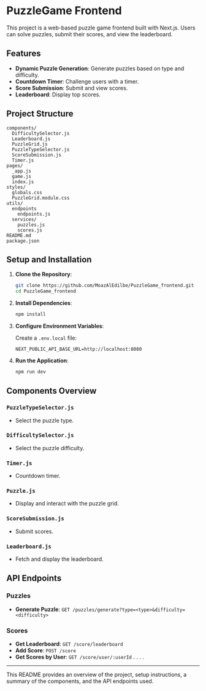 # PuzzleGame Frontend

This project is a web-based puzzle game frontend built with Next.js. Users can solve puzzles, submit their scores, and view the leaderboard.

## Features

- **Dynamic Puzzle Generation**: Generate puzzles based on type and difficulty.
- **Countdown Timer**: Challenge users with a timer.
- **Score Submission**: Submit and view scores.
- **Leaderboard**: Display top scores.

## Project Structure

```
components/
  DifficultySelector.js
  Leaderboard.js
  PuzzleGrid.js
  PuzzleTypeSelector.js
  ScoreSubmission.js
  Timer.js
pages/
  _app.js
  game.js
  index.js
styles/
  globals.css
  PuzzleGrid.module.css
utils/
  endpoints
    endpoints.js
  services/
    puzzles.js
    scores.js
README.md
package.json
```

## Setup and Installation

1. **Clone the Repository**:

   ```sh
   git clone https://github.com/MoazAlEdilbe/PuzzleGame_frontend.git
   cd PuzzleGame_frontend
   ```

2. **Install Dependencies**:

   ```sh
   npm install
   ```

3. **Configure Environment Variables**:

   Create a `.env.local` file:

   ```env
   NEXT_PUBLIC_API_BASE_URL=http://localhost:8080
   ```

4. **Run the Application**:

   ```sh
   npm run dev
   ```

## Components Overview

### `PuzzleTypeSelector.js`

- Select the puzzle type.

### `DifficultySelector.js`

- Select the puzzle difficulty.

### `Timer.js`

- Countdown timer.

### `Puzzle.js`

- Display and interact with the puzzle grid.

### `ScoreSubmission.js`

- Submit scores.

### `Leaderboard.js`

- Fetch and display the leaderboard.

## API Endpoints

### Puzzles

- **Generate Puzzle**: `GET /puzzles/generate?type=<type>&difficulty=<difficulty>`

### Scores

- **Get Leaderboard**: `GET /score/leaderboard`
- **Add Score**: `POST /score`
- **Get Scores by User**: `GET /score/user/:userId`
.
.
.
.

---

This README provides an overview of the project, setup instructions, a summary of the components, and the API endpoints used.